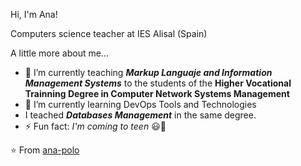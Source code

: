 Hi, I'm Ana! 


Computers science teacher at IES Alisal (Spain)


 A little more about me...

* 🔭 I’m currently teaching **_Markup Languaje and Information Management Systems_** to the students of the **Higher Vocational Trainning Degree in Computer Network Systems Management**
* 🌱 I’m currently learning DevOps Tools and Technologies
* I teached **_Databases Management_** in the same degree.
* ⚡ Fun fact: *I'm coming to teen* 😃🦋

⭐️ From [ana-polo](https://github.com/ana-polo)
